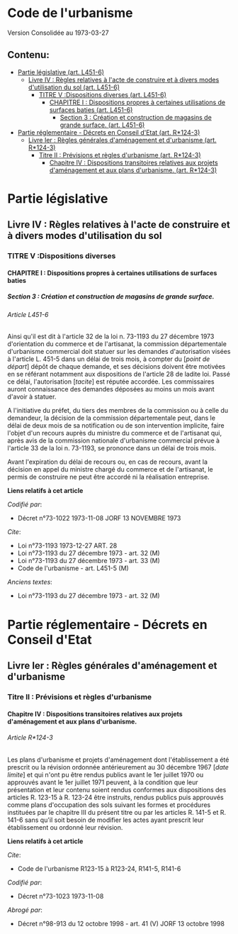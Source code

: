 # Code de l'urbanisme  
Version Consolidée au 1973-03-27
## Contenu: 
  - [Partie législative (art. L451-6)](#1)
    - [Livre IV : Règles relatives à l'acte de construire et à divers modes d'utilisation du sol (art. L451-6)](#2)
      - [TITRE V :Dispositions diverses (art. L451-6)](#3)
        - [CHAPITRE I : Dispositions propres à certaines utilisations de surfaces baties (art. L451-6)](#4)
          - [Section 3 : Création et construction de magasins de grande surface. (art. L451-6)](#5)
  - [Partie réglementaire - Décrets en Conseil d'Etat (art. R*124-3)](#6)
    - [Livre Ier : Règles générales d'aménagement et d'urbanisme (art. R*124-3)](#7)
      - [Titre II : Prévisions et règles d'urbanisme (art. R*124-3)](#8)
        - [Chapitre IV : Dispositions transitoires relatives aux projets d'aménagement et aux plans d'urbanisme. (art. R*124-3)](#9)
# Partie législative<a id=1></a>

## Livre IV : Règles relatives à l'acte de construire et à divers modes d'utilisation du sol<a id=2></a>

### TITRE V :Dispositions diverses<a id=3></a>

#### CHAPITRE I : Dispositions propres à certaines utilisations de surfaces baties<a id=4></a>

##### Section 3 : Création et construction de magasins de grande surface.<a id=5></a>

###### Article L451-6

Ainsi qu'il est dit à l'article 32 de la loi n. 73-1193 du 27 décembre 1973 d'orientation du commerce et de l'artisanat, la
commission départementale d'urbanisme commercial doit statuer sur les demandes d'autorisation visées à l'article L. 451-5
dans un délai de trois mois, à compter du [*point de départ*] dépôt de chaque demande, et ses décisions doivent être motivées
en se référant notamment aux dispositions de l'article 28 de ladite loi. Passé ce délai, l'autorisation [*tacite*] est
réputée accordée. Les commissaires auront connaissance des demandes déposées au moins un mois avant d'avoir à statuer.

A l'initiative du préfet, du tiers des membres de la commission ou à celle du demandeur, la décision de la commission
départementale peut, dans le délai de deux mois de sa notification ou de son intervention implicite, faire l'objet d'un
recours auprès du ministre du commerce et de l'artisanat qui, après avis de la commission nationale d'urbanisme commercial
prévue à l'article 33 de la loi n. 73-1193, se prononce dans un délai de trois mois.

Avant l'expiration du délai de recours ou, en cas de recours, avant la décision en appel du ministre chargé du commerce et de
l'artisanat, le permis de construire ne peut être accordé ni la réalisation entreprise.

**Liens relatifs à cet article**

_Codifié par_:

  - Décret n°73-1022 1973-11-08 JORF 13 NOVEMBRE 1973

_Cite_:

  - Loi n°73-1193 1973-12-27 ART. 28
  - Loi n°73-1193 du 27 décembre 1973 - art. 32 (M)
  - Loi n°73-1193 du 27 décembre 1973 - art. 33 (M)
  - Code de l'urbanisme - art. L451-5 (M)

_Anciens textes_:

  - Loi n°73-1193 du 27 décembre 1973 - art. 32 (M)


# Partie réglementaire - Décrets en Conseil d'Etat<a id=6></a>

## Livre Ier : Règles générales d'aménagement et d'urbanisme<a id=7></a>

### Titre II : Prévisions et règles d'urbanisme<a id=8></a>

#### Chapitre IV : Dispositions transitoires relatives aux projets d'aménagement et aux plans d'urbanisme.<a id=9></a>

###### Article R*124-3

Les plans d'urbanisme et projets d'aménagement dont l'établissement a été prescrit ou la révision ordonnée antérieurement au
30 décembre 1967 [*date limite*] et qui n'ont pu être rendus publics avant le 1er juillet 1970 ou approuvés avant le 1er
juillet 1971 peuvent, à la condition que leur présentation et leur contenu soient rendus conformes aux dispositions des
articles R. 123-15 à R. 123-24 être instruits, rendus publics puis approuvés comme plans d'occupation des sols suivant les
formes et procédures instituées par le chapitre III du présent titre ou par les articles R. 141-5 et R. 141-6 sans qu'il soit
besoin de modifier les actes ayant prescrit leur établissement ou ordonné leur révision.

**Liens relatifs à cet article**

_Cite_:

  - Code de l'urbanisme R123-15 à R123-24, R141-5, R141-6

_Codifié par_:

  - Décret n°73-1023 1973-11-08

_Abrogé par_:

  - Décret n°98-913 du 12 octobre 1998 - art. 41 (V) JORF 13 octobre 1998



